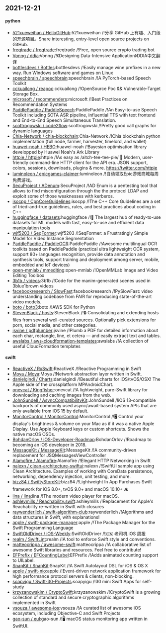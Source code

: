 ## 2021-12-21

#### python
* [521xueweihan / HelloGitHub](https://github.com/521xueweihan/HelloGitHub):521xueweihan /!分享 GitHub 上有趣、入门级的开源项目。Share interesting, entry-level open source projects on GitHub.
* [freqtrade / freqtrade](https://github.com/freqtrade/freqtrade):freqtrade /!Free, open source crypto trading bot
* [Vonng / ddia](https://github.com/Vonng/ddia):Vonng /!《Designing Data-Intensive Application》DDIA中文翻译
* [bottlesdevs / Bottles](https://github.com/bottlesdevs/Bottles):bottlesdevs /!Easily manage wine prefixes in a new way. Run Windows software and games on Linux
* [speechbrain / speechbrain](https://github.com/speechbrain/speechbrain):speechbrain /!A PyTorch-based Speech Toolkit
* [cckuailong / reapoc](https://github.com/cckuailong/reapoc):cckuailong /!OpenSource Poc && Vulnerable-Target Storage Box.
* [microsoft / recommenders](https://github.com/microsoft/recommenders):microsoft /!Best Practices on Recommendation Systems
* [PaddlePaddle / PaddleSpeech](https://github.com/PaddlePaddle/PaddleSpeech):PaddlePaddle /!An Easy-to-use Speech Toolkit including SOTA ASR pipeline, influential TTS with text frontend and End-to-End Speech Simultaneous Translation.
* [scottrogowski / code2flow](https://github.com/scottrogowski/code2flow):scottrogowski /!Pretty good call graphs for dynamic languages
* [Chia-Network / chia-blockchain](https://github.com/Chia-Network/chia-blockchain):Chia-Network /!Chia blockchain python implementation (full node, farmer, harvester, timelord, and wallet)
* [huawei-noah / HEBO](https://github.com/huawei-noah/HEBO):huawei-noah /!Bayesian optimisation library developped by Huawei Noah's Ark Library
* [httpie / httpie](https://github.com/httpie/httpie):httpie /!As easy as /aitch-tee-tee-pie/ 🥧 Modern, user-friendly command-line HTTP client for the API era. JSON support, colors, sessions, downloads, plugins & more. https://twitter.com/httpie
* [luminoleon / epicgames-claimer](https://github.com/luminoleon/epicgames-claimer):luminoleon /!自动领取Epic游戏商城每周免费游戏。
* [SecuProject / ADenum](https://github.com/SecuProject/ADenum):SecuProject /!AD Enum is a pentesting tool that allows to find misconfiguration through the the protocol LDAP and exploit some of those weaknesses with kerberos.
* [isocpp / CppCoreGuidelines](https://github.com/isocpp/CppCoreGuidelines):isocpp /!The C++ Core Guidelines are a set of tried-and-true guidelines, rules, and best practices about coding in C++
* [huggingface / datasets](https://github.com/huggingface/datasets):huggingface /!🤗 The largest hub of ready-to-use datasets for ML models with fast, easy-to-use and efficient data manipulation tools
* [wjf5203 / SeqFormer](https://github.com/wjf5203/SeqFormer):wjf5203 /!SeqFormer: a Frustratingly Simple Model for Video Instance Segmentation
* [PaddlePaddle / PaddleOCR](https://github.com/PaddlePaddle/PaddleOCR):PaddlePaddle /!Awesome multilingual OCR toolkits based on PaddlePaddle (practical ultra lightweight OCR system, support 80+ languages recognition, provide data annotation and synthesis tools, support training and deployment among server, mobile, embedded and IoT devices)
* [open-mmlab / mmediting](https://github.com/open-mmlab/mmediting):open-mmlab /!OpenMMLab Image and Video Editing Toolbox
* [3b1b / videos](https://github.com/3b1b/videos):3b1b /!Code for the manim-generated scenes used in 3blue1brown videos
* [facebookresearch / SlowFast](https://github.com/facebookresearch/SlowFast):facebookresearch /!PySlowFast: video understanding codebase from FAIR for reproducing state-of-the-art video models.
* [boto / boto3](https://github.com/boto/boto3):boto /!AWS SDK for Python
* [StevenBlack / hosts](https://github.com/StevenBlack/hosts):StevenBlack /!🔒 Consolidating and extending hosts files from several well-curated sources. Optionally pick extensions for porn, social media, and other categories.
* [jsvine / pdfplumber](https://github.com/jsvine/pdfplumber):jsvine /!Plumb a PDF for detailed information about each char, rectangle, line, et cetera — and easily extract text and tables.
* [awslabs / aws-cloudformation-templates](https://github.com/awslabs/aws-cloudformation-templates):awslabs /!A collection of useful CloudFormation templates

#### swift
* [ReactiveX / RxSwift](https://github.com/ReactiveX/RxSwift):ReactiveX /!Reactive Programming in Swift
* [Moya / Moya](https://github.com/Moya/Moya):Moya /!Network abstraction layer written in Swift.
* [danielgindi / Charts](https://github.com/danielgindi/Charts):danielgindi /!Beautiful charts for iOS/tvOS/OSX! The Apple side of the crossplatform MPAndroidChart.
* [onevcat / Kingfisher](https://github.com/onevcat/Kingfisher):onevcat /!A lightweight, pure-Swift library for downloading and caching images from the web.
* [JohnSundell / AsyncCompatibilityKit](https://github.com/JohnSundell/AsyncCompatibilityKit):JohnSundell /!iOS 13-compatible backports of commonly used async/await-based system APIs that are only available from iOS 15 by default.
* [MonitorControl / MonitorControl](https://github.com/MonitorControl/MonitorControl):MonitorControl /!🖥 Control your display's brightness & volume on your Mac as if it was a native Apple Display. Use Apple Keyboard keys or custom shortcuts. Shows the native macOS OSDs.
* [BohdanOrlov / iOS-Developer-Roadmap](https://github.com/BohdanOrlov/iOS-Developer-Roadmap):BohdanOrlov /!Roadmap to becoming an iOS developer in 2018.
* [MessageKit / MessageKit](https://github.com/MessageKit/MessageKit):MessageKit /!A community-driven replacement for JSQMessagesViewController
* [Alamofire / Alamofire](https://github.com/Alamofire/Alamofire):Alamofire /!Elegant HTTP Networking in Swift
* [nalexn / clean-architecture-swiftui](https://github.com/nalexn/clean-architecture-swiftui):nalexn /!SwiftUI sample app using Clean Architecture. Examples of working with CoreData persistence, networking, dependency injection, unit testing, and more.
* [bizz84 / SwiftyStoreKit](https://github.com/bizz84/SwiftyStoreKit):bizz84 /!Lightweight In App Purchases Swift framework for iOS 8.0+, tvOS 9.0+ and macOS 10.10+ ⛺
* [iina / iina](https://github.com/iina/iina):iina /!The modern video player for macOS.
* [ashleymills / Reachability.swift](https://github.com/ashleymills/Reachability.swift):ashleymills /!Replacement for Apple's Reachability re-written in Swift with closures
* [raywenderlich / swift-algorithm-club](https://github.com/raywenderlich/swift-algorithm-club):raywenderlich /!Algorithms and data structures in Swift, with explanations!
* [apple / swift-package-manager](https://github.com/apple/swift-package-manager):apple /!The Package Manager for the Swift Programming Language
* [SwiftOldDriver / iOS-Weekly](https://github.com/SwiftOldDriver/iOS-Weekly):SwiftOldDriver /!🇨🇳 老司机 iOS 周报
* [realm / SwiftLint](https://github.com/realm/SwiftLint):realm /!A tool to enforce Swift style and conventions.
* [matteocrippa / awesome-swift](https://github.com/matteocrippa/awesome-swift):matteocrippa /!A collaborative list of awesome Swift libraries and resources. Feel free to contribute!
* [EFPrefix / EFCountingLabel](https://github.com/EFPrefix/EFCountingLabel):EFPrefix /!Adds animated counting support to UILabel.
* [SnapKit / SnapKit](https://github.com/SnapKit/SnapKit):SnapKit /!A Swift Autolayout DSL for iOS & OS X
* [apple / swift-nio](https://github.com/apple/swift-nio):apple /!Event-driven network application framework for high performance protocol servers & clients, non-blocking.
* [soapyigu / Swift-30-Projects](https://github.com/soapyigu/Swift-30-Projects):soapyigu /!30 mini Swift Apps for self-study
* [krzyzanowskim / CryptoSwift](https://github.com/krzyzanowskim/CryptoSwift):krzyzanowskim /!CryptoSwift is a growing collection of standard and secure cryptographic algorithms implemented in Swift
* [vsouza / awesome-ios](https://github.com/vsouza/awesome-ios):vsouza /!A curated list of awesome iOS ecosystem, including Objective-C and Swift Projects
* [gao-sun / eul](https://github.com/gao-sun/eul):gao-sun /!🖥️ macOS status monitoring app written in SwiftUI.
